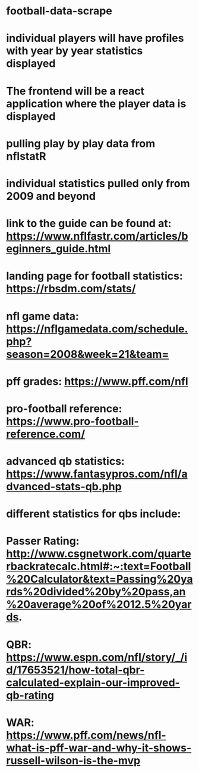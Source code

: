 # football-data-scrape
# individual players will have profiles with year by year statistics displayed
# The frontend will be a react application where the player data is displayed 
# pulling play by play data from nflstatR
# individual statistics pulled only from 2009 and beyond
# link to the guide can be found at: https://www.nflfastr.com/articles/beginners_guide.html
# landing page for football statistics: https://rbsdm.com/stats/
# nfl game data: https://nflgamedata.com/schedule.php?season=2008&week=21&team=
# pff grades: https://www.pff.com/nfl
# pro-football reference: https://www.pro-football-reference.com/
# advanced qb statistics: https://www.fantasypros.com/nfl/advanced-stats-qb.php
# different statistics for qbs include:
#    Passer Rating:       http://www.csgnetwork.com/quarterbackratecalc.html#:~:text=Football%20Calculator&text=Passing%20yards%20divided%20by%20pass,an%20average%20of%2012.5%20yards.

#    QBR: https://www.espn.com/nfl/story/_/id/17653521/how-total-qbr-calculated-explain-our-improved-qb-rating
#    WAR: https://www.pff.com/news/nfl-what-is-pff-war-and-why-it-shows-russell-wilson-is-the-mvp
